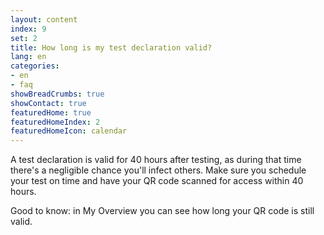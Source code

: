 ```yaml
---
layout: content
index: 9
set: 2
title: How long is my test declaration valid?
lang: en
categories:
- en
- faq
showBreadCrumbs: true
showContact: true
featuredHome: true
featuredHomeIndex: 2
featuredHomeIcon: calendar
---
```

A test declaration is valid for 40 hours after testing, as during that time there's a negligible chance you'll infect others. Make sure you schedule your test on time and have your QR code scanned for access within 40 hours. 

Good to know: in My Overview you can see how long your QR code is still valid.  
